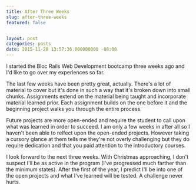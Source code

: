 ```yaml
---
title: After Three Weeks
slug: after-three-weeks
featured: false


layout: post
categories: posts
date: 2015-11-28 13:57:36.000000000 -08:00
---
```


I started the Bloc Rails Web Development bootcamp three weeks ago and I'd like to go over my experiences so far.

The last few weeks have been pretty great, actually. There's a lot of material to cover but it's done in such a way that it's broken down into small chunks. Assignments extend on the material being taught and incorporate material learned prior. Each assignment builds on the one before it and the beginning project walks you through the entire process.

Future projects are more open-ended and require the student to call upon what was learned in order to succeed. I am only a few weeks in after all so I haven't been able to relfect upon the open-ended projects. However taking a cursory glance at them tells me they're not overly challenging but they do require dedication and that you paid attention to the introductory courses.

I look forward to the next three weeks. With Christmas approaching, I don't suspect I'll be as active in the program (I've progressed much farther than the minimum states). After the first of the year, I predict I'll be into one of the open projects and what I've learned will be tested. A challenge never hurts.

